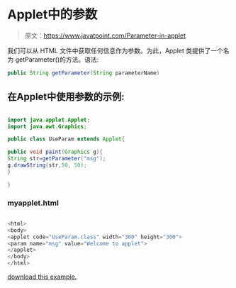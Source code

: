 # Applet中的参数

> 原文：<https://www.javatpoint.com/Parameter-in-applet>

我们可以从 HTML 文件中获取任何信息作为参数。为此，Applet 类提供了一个名为 getParameter()的方法。语法:

```java
public String getParameter(String parameterName)

```

## 在Applet中使用参数的示例:

<center><applet code="UseParam.class" height="300" width="500"><param name="msg" value="Welcome to applet"></applet> </center>

```java

import java.applet.Applet;
import java.awt.Graphics;

public class UseParam extends Applet{

public void paint(Graphics g){
String str=getParameter("msg");
g.drawString(str,50, 50);
}

}

```

### myapplet.html

```java

<html>
<body>
<applet code="UseParam.class" width="300" height="300">
<param name="msg" value="Welcome to applet">
</applet>
</body>
</html>

```

[download this example.](https://static.javatpoint.com/src/applet/UseParam.jar)